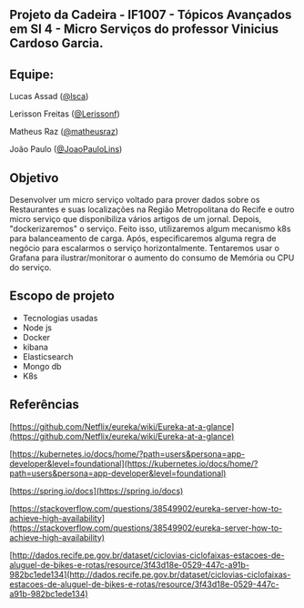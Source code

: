 ## Projeto da Cadeira -  IF1007 - Tópicos Avançados em SI 4 - Micro Serviços do professor Vinicius Cardoso Garcia.

## Equipe:

Lucas Assad ([@lsca](https://github.com/lsca))

Lerisson Freitas ([@Lerissonf](https://github.com/Lerissonf))

Matheus Raz ([@matheusraz](https://github.com/matheusraz))

João Paulo ([@JoaoPauloLins](https://github.com/JoaoPauloLins))

## Objetivo

Desenvolver um micro serviço voltado para prover dados sobre os Restaurantes e suas localizações na Região Metropolitana do Recife e outro micro serviço que disponibiliza vários artigos de um jornal. Depois, "dockerizaremos" o serviço. Feito isso, utilizaremos algum mecanismo k8s para balanceamento de carga. Após, especificaremos alguma regra de negócio para escalarmos o serviço horizontalmente. Tentaremos usar o Grafana para ilustrar/monitorar o aumento do consumo de Memória ou CPU do serviço.

## Escopo de projeto

-   Tecnologias usadas
-   Node js
-   Docker
-   kibana
-   Elasticsearch
-   Mongo db
-   K8s
 

## Referências

[https://github.com/Netflix/eureka/wiki/Eureka-at-a-glance](https://github.com/Netflix/eureka/wiki/Eureka-at-a-glance)

[https://kubernetes.io/docs/home/?path=users&persona=app-developer&level=foundational](https://kubernetes.io/docs/home/?path=users&persona=app-developer&level=foundational)

[https://spring.io/docs](https://spring.io/docs)

[https://stackoverflow.com/questions/38549902/eureka-server-how-to-achieve-high-availability](https://stackoverflow.com/questions/38549902/eureka-server-how-to-achieve-high-availability)

[http://dados.recife.pe.gov.br/dataset/ciclovias-ciclofaixas-estacoes-de-aluguel-de-bikes-e-rotas/resource/3f43d18e-0529-447c-a91b-982bc1ede134](http://dados.recife.pe.gov.br/dataset/ciclovias-ciclofaixas-estacoes-de-aluguel-de-bikes-e-rotas/resource/3f43d18e-0529-447c-a91b-982bc1ede134)
